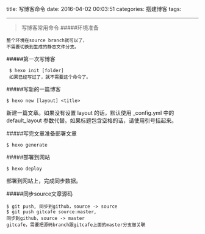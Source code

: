 title: 写博客命令
date: 2016-04-02 00:03:51
categories: 搭建博客
tags:

---

> 写博客常用命令
#####环境准备
	
	整个环境在source branch就可以了，
	不需要切换到生成的静态文件分支。

#####第一次写博客
	
	 $ hexo init [folder]
	 如果已经写过了，就不需要这个命令了。

#####写新的一篇博客
	
	$ hexo new [layout] <title>

新建一篇文章。如果没有设置 layout 的话，默认使用 _config.yml 中的 default_layout 参数代替。如果标题包含空格的话，请使用引号括起来。

#####写完文章准备部署文章

	$ hexo generate

#####部署到网站
	
	$ hexo deploy

部署到网站上，完成同步数据。


#####同步source文章源码

	$ git push, 同步到github，source -> source
	$ git push gitcafe source:master, 
	同步到github，source -> master
	gitcafe，需要把源码branch跟gitcafe上面的master分支做关联
